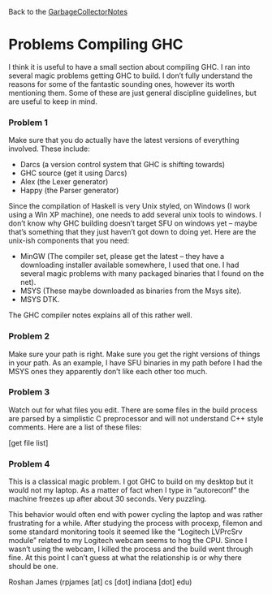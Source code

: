 
Back to the [GarbageCollectorNotes](garbage-collector-notes)


# Problems Compiling GHC



I think it is useful to have a small section about compiling GHC. I ran into several magic problems getting GHC to build. I don’t fully understand the reasons for some of the fantastic sounding ones, however its worth mentioning them. Some of these are just general discipline guidelines, but are useful to keep in mind.


### Problem 1



Make sure that you do actually have the latest versions of everything involved. These include:


- Darcs (a version control system that GHC is shifting towards)
- GHC source (get it using Darcs)
- Alex (the Lexer generator)
- Happy (the Parser generator)


Since the compilation of Haskell is very Unix styled, on Windows (I work using a Win XP machine), one needs to add several unix tools to windows. I don’t know why GHC building doesn’t target SFU on windows yet – maybe that’s something that they just haven’t got down to doing yet. Here are the unix-ish components that you need:


- MinGW (The compiler set, please get the latest – they have a downloading installer available somewhere, I used that one. I had several magic problems with many packaged binaries that I found on the net).
- MSYS (These maybe downloaded as binaries from the Msys site).
- MSYS DTK. 


The GHC compiler notes explains all of this rather well. 


### Problem 2



Make sure your path is right. Make sure you get the right versions of things in your path. As an example, I have SFU binaries in my path before I had the MSYS ones they apparently don’t like each other too much.


### Problem 3



Watch out for what files you edit. There are some files in the build process are parsed by a simplistic C preprocessor and will not understand C++ style comments. Here are a list of these files:



\[get file list\]


### Problem 4



This is a classical magic problem. I got GHC to build on my desktop but it would not my laptop. As a matter of fact when I type in “autoreconf” the machine freezes up after about 30 seconds. Very puzzling. 



This behavior would often end with power cycling the laptop and was rather frustrating for a while. After studying the process with procexp, filemon and some standard monitoring tools it seemed like the “Logitech LVPrcSrv module” related to my Logitech webcam seems to hog the CPU. Since I wasn’t using the webcam, I killed the process and the build went through fine. At this point I can’t guess at what the relationship is or why there should be one. 



Roshan James (rpjames \[at\] cs \[dot\] indiana \[dot\] edu)


